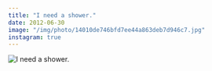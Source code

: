 ```yaml
---
title: "I need a shower."
date: 2012-06-30
image: "/img/photo/14010de746bfd7ee44a863deb7d946c7.jpg"
instagram: true
---
```


![I need a shower.](/img/photo/14010de746bfd7ee44a863deb7d946c7.jpg)

